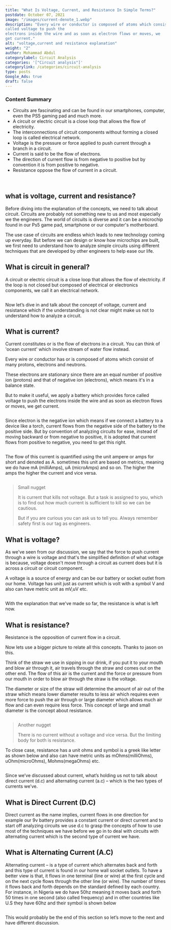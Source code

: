 ```yaml
---
title: "What Is Voltage, Current, and Resistance In Simple Terms?"
postdate: October 07, 2021
image: "/images/current-denote_1.webp"
description: "Every wire or conductor is composed of atoms which consist of many protons, electrons and neutrons. These electrons are stationary and in order to make them move we apply a battery which provides force
called voltage to push the
electrons inside the wire and as soon as electron flows or moves, we
get current."
alt: "voltage,current and resistance explanation"
weight: "2"
author: Mohammad Abdul
categorylabel: Circuit Analysis
categories: '["Circuit analysis"]'
categorylink: /categories/circuit-analysis
type: posts 
Google_Ads: true
draft: false
---
```


<div class="content-summary">
<h3>Content Summary</h3>
<ul>
<li>
<span class="text-emphasis">Circuits</span> are fascinating and can be found in our smartphones,
computer, even the PS5 gaming pad and much more.
</li>
<li>
<span class="text-emphasis">A circuit</span> or electric circuit is a close loop that allows the flow
of electricity.
</li>
<li>
The interconnections of circuit components without forming a
closed loop is called <span class="text-emphasis">electrical network</span>.
</li>
<li>
<span class="text-emphasis">Voltage</span> is the pressure or force applied to push current through a
branch in a circuit.
</li>
<li><span class="text-emphasis">Current</span> is said to be the flow of electrons.</li>
<li>
The <span class="text-emphasis">direction of current</span> flow is from negative to positive but by
convention it is from positive to negative.
</li>
<li> <span class="text-emphasis">Resistance</span> oppose the flow of current in a circuit.</li>
</ul>
</div>
<br>
<div class="content">
<h2>what is voltage, current and resistance?</h2>
<p>
Before diving into the explanation of the concepts, we need to talk
about circuit. Circuits are probably not something new to us and
most especially we the engineers. The world of circuits is diverse
and it can be a microchip found in our Ps5 game pad, smartphone or
our computer's motherboard.
</p>
<p>
The use case of circuits are endless which leads to new technology
coming up everyday. But before we can design or know how microchips
are built, we first need to understand how to analyze simple
circuits using different techniques that are developed by other
engineers to help ease our life.
</p>
<h2>What is circuit in general?</h2>
<p>
<span class="text-emphasis">A circuit or electric circuit</span> is
a close loop that allows the flow of electricity. if the loop is not
closed but composed of electrical or electronics components, we call
it an <span class="text-italics">electrical network</span>.
</p>
<img loading="lazy" src="/images/closelool-openloop_1.webp" alt="" />
<p>
Now let’s dive in and talk about the concept of voltage, current and
resistance which if the understanding is not clear might make us not
to understand how to analyze a circuit.
</p>
<h2>What is current?</h2>
<p>
<span class="text-emphasis">Current</span> constitutes or is the
flow of electrons in a circuit. You can think of 'ocean current'
which involve stream of water flow instead.
</p>

<p>
Every wire or conductor has or is composed of atoms which consist of
many protons, electrons and neutrons.
</p>
<p>
 These electrons are stationary
since there are an equal number of positive ion (protons) and that
of negative ion (electrons), which means it's in a balance state.

</p>
<p>But to make it useful, we apply a battery which provides force
called <span class="text-italics">voltage</span> to push the
electrons inside the wire and as soon as electron flows or moves, we
get current.</p>
<img loading="lazy" src="/images/electron-wire_1.webp" alt="" />
<p>
Since electron is the negative ion which means if we connect a
battery to a device like a torch, current flows from the negative
side of the battery to the positive side. But by convention of
analyzing circuits for ease, instead of moving backward or from
negative to positive, it is adopted that current flows from positive
to negative, you need to get this right.
</p>
<img loading="lazy" src="/images/current-denote_1.webp" alt="" />
<p>
The flow of this current is quantified using the unit ampere or amps
for short and denoted as A. sometimes this unit are based on
metrics, meaning we do have mA (milliAmps), uA (microAmps) and so
on. The higher the amps the higher the current and vice versa.
</p>
<img loading="lazy" src="/images/metriccurrent_2.webp" alt="" />
<blockquote class="blockquote">
<p class="little-nugget">Small nugget</p>
<p class="quote-text">
It is current that kills not voltage. But a task is assigned to
you, which is to find out how much current is sufficient to kill
so we can be cautious.
</p>
<p class="quote-text">
But if you are curious you can ask us to tell you. Always remember
safety first is our tag as engineers.
</p>
</blockquote>
<h2>What is voltage?</h2>
<p>
As we've seen from our discussion, we say that the force to push
current through a wire is voltage and that's the simplified
definition of what voltage is because, voltage doesn't move through
a circuit as current does but it is across a circuit or circuit
component.
</p>
<p>
A voltage is a source of energy and can be our battery or socket
outlet from our home. Voltage has unit just as current which is volt
with a symbol V and also can have metric unit as mV,uV etc.
</p>
<img loading="lazy" src="/images/unitvolt_4.webp" alt="" />
<p>
With the explanation that we've made so far, the resistance is what
is left now.
</p>
<h2>What is resistance?</h2>
<p>
<span class="text-emphasis">Resistance</span> is the opposition of
current flow in a circuit.
</p>
<p>
Now lets use a bigger picture to relate all this concepts.
<span class="text-italics">Thanks to jason on this.</span>
</p>
<p>
Think of the straw we use in sipping in our drink, if you put it to
your mouth and blow air through it, air travels through the straw
and comes out on the other end. The flow of this air is the current
and the force or pressure from our mouth in order to blow air
through the straw is the voltage.
</p>
<p>
The diameter or size of the straw will determine the amount of air
out of the straw which means lower diameter results to less air
which requires even more force to push the air through or large
diameter which allows much air flow and can even require less force.
This concept of large and small diameter is the concept about
resistance.
</p>
<img loading="lazy" src="/images/resisitance_1.webp" alt="" />

<blockquote class="blockquote">
<p class="little-nugget">Another nugget</p>
<p class="quote-text">
There is no current without a voltage and vice versa. But the
limiting body for both is resistance.
</p>
</blockquote>
<p>
To close case, <span class="text-italics">resistance </span> has a
unit ohms and symbol is a greek like letter as shown below and also
can have metric units as mOhms(milliOhms), uOhm(microOhms),
Mohms(megaOhms) etc.
</p>
<img loading="lazy" src="/images/unitohms_1.webp" alt="" />
<p>
Since we’ve discussed about current, what’s holding us not to talk
about direct current (d.c) and alternating current (a.c) – which is
the two types of currents we’ve.
</p>
<h2>What is Direct Current (D.C)</h2>
<p>
<span class="text-emphasis"> Direct current</span> as the name
implies, current flows in one direction for example our 9v battery
provides a constant current or direct current and to start off
analyzing circuits we use d.c to grasp the concepts of how to use
most of the techniques we have before we go in to deal with circuits
with alternating current which is the second type of current we
have.
</p>
<h2>What is Alternating Current (A.C)</h2>
<p>
<span class="text-emphasis">Alternating current</span> – is a type
of current which alternates back and forth and this type of current
is found in our home wall socket outlets. To have a better view is
that, it flows in one terminal (line or wire) at the first cycle and
on the next cycle flows through the other line (or wire). The number
of times it flows back and forth depends on the standard defined by
each country. For instance, in Nigeria we do have 50hz meaning it
moves back and forth 50 times in one second (also called frequency)
and in other countries like U.S they have 60hz and their symbol is
shown below
</p>
<img loading="lazy" src="/images/dcac_2.webp" alt="" />
<p>
This would probably be the end of this section so let’s move to the
next and have different discussion.
</p>
</div>
